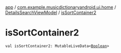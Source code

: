 [app](../../index.md) / [com.example.musicdictionaryandroid.ui.home](../index.md) / [DetailsSearchViewModel](index.md) / [isSortContainer2](./is-sort-container2.md)

# isSortContainer2

`val isSortContainer2: MutableLiveData<`[`Boolean`](https://kotlinlang.org/api/latest/jvm/stdlib/kotlin/-boolean/index.html)`>`